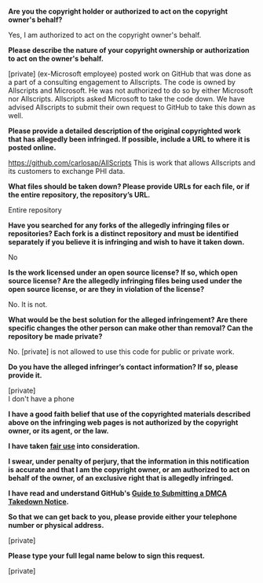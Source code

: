 **Are you the copyright holder or authorized to act on the copyright owner's behalf?**

Yes, I am authorized to act on the copyright owner's behalf.

**Please describe the nature of your copyright ownership or authorization to act on the owner's behalf.**

[private] (ex-Microsoft employee) posted work on GitHub that was done as a part of a consulting engagement to Allscripts. The code is owned by Allscripts and Microsoft. He was not authorized to do so by either Microsoft nor Allscripts. Allscripts asked Microsoft to take the code down. We have advised Allscripts to submit their own request to GitHub to take this down as well.

**Please provide a detailed description of the original copyrighted work that has allegedly been infringed. If possible, include a URL to where it is posted online.**

https://github.com/carlosap/AllScripts This is work that allows Allscripts and its customers to exchange PHI data.

**What files should be taken down? Please provide URLs for each file, or if the entire repository, the repository’s URL.**

Entire repository

**Have you searched for any forks of the allegedly infringing files or repositories? Each fork is a distinct repository and must be identified separately if you believe it is infringing and wish to have it taken down.**

No

**Is the work licensed under an open source license? If so, which open source license? Are the allegedly infringing files being used under the open source license, or are they in violation of the license?**

No. It is not.

**What would be the best solution for the alleged infringement? Are there specific changes the other person can make other than removal? Can the repository be made private?**

No. [private] is not allowed to use this code for public or private work.

**Do you have the alleged infringer’s contact information? If so, please provide it.**

[private]  
I don't have a phone

**I have a good faith belief that use of the copyrighted materials described above on the infringing web pages is not authorized by the copyright owner, or its agent, or the law.**

**I have taken <a href="https://www.lumendatabase.org/topics/22">fair use</a> into consideration.**

**I swear, under penalty of perjury, that the information in this notification is accurate and that I am the copyright owner, or am authorized to act on behalf of the owner, of an exclusive right that is allegedly infringed.**

**I have read and understand GitHub's <a href="https://help.github.com/articles/guide-to-submitting-a-dmca-takedown-notice/">Guide to Submitting a DMCA Takedown Notice</a>.**

**So that we can get back to you, please provide either your telephone number or physical address.**

[private]  

**Please type your full legal name below to sign this request.**

[private]  
